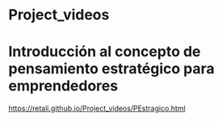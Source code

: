 # Project_videos
# Introducción al concepto de pensamiento estratégico para emprendedores
https://retali.github.io/Project_videos/PEstragico.html
